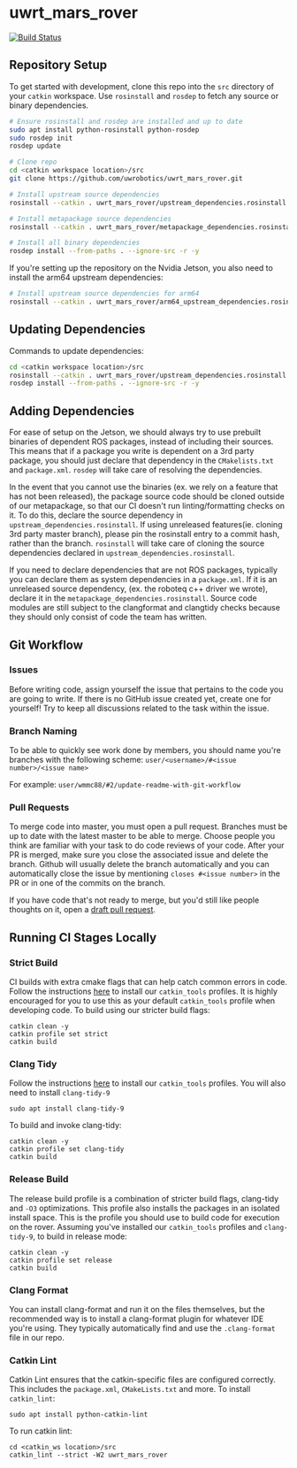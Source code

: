# uwrt_mars_rover

[![Build Status](https://travis-ci.com/uwrobotics/uwrt_mars_rover.svg?branch=master)](https://travis-ci.com/uwrobotics/uwrt_mars_rover)

## Repository Setup

To get started with development, clone this repo into the `src` directory of your `catkin` workspace. Use `rosinstall` and `rosdep` to fetch any source or binary dependencies.

```bash
# Ensure rosinstall and rosdep are installed and up to date
sudo apt install python-rosinstall python-rosdep
sudo rosdep init
rosdep update

# Clone repo
cd <catkin workspace location>/src
git clone https://github.com/uwrobotics/uwrt_mars_rover.git

# Install upstream source dependencies
rosinstall --catkin . uwrt_mars_rover/upstream_dependencies.rosinstall

# Install metapackage source dependencies
rosinstall --catkin . uwrt_mars_rover/metapackage_dependencies.rosinstall

# Install all binary dependencies
rosdep install --from-paths . --ignore-src -r -y
```

If you're setting up the repository on the Nvidia Jetson, you also need to install the arm64 upstream dependencies:
```bash
# Install upstream source dependencies for arm64
rosinstall --catkin . uwrt_mars_rover/arm64_upstream_dependencies.rosinstall
```

## Updating Dependencies
Commands to update dependencies:
```bash
cd <catkin workspace location>/src
rosinstall --catkin . uwrt_mars_rover/upstream_dependencies.rosinstall uwrt_mars_rover/metapackage_dependencies.rosinstall
rosdep install --from-paths . --ignore-src -r -y
```


## Adding Dependencies
For ease of setup on the Jetson, we should always try to use prebuilt binaries of dependent ROS packages, instead of 
including their sources. This means that if a package you write is dependent on a 3rd party package, you should just 
declare that dependency in the `CMakelists.txt` and `package.xml`. `rosdep` will take care of resolving the 
dependencies. 

In the event that you cannot use the binaries (ex. we rely on a feature that has not been released), the package source 
code should be cloned outside of our metapackage, so that our CI doesn't run linting/formatting checks on it. To do 
this, declare the source dependency in `upstream_dependencies.rosinstall`. If using unreleased features(ie. cloning 3rd party master branch), 
please pin the rosinstall entry to a commit hash, rather than the branch. `rosinstall` will take care of cloning the 
source dependencies declared in `upstream_dependencies.rosinstall`. 

If you need to declare dependencies that are not ROS packages, typically you can declare them as system dependencies in
a `package.xml`. If it is an unreleased source dependency, (ex. the roboteq c++ driver we wrote), declare it in the 
`metapackage_dependencies.rosinstall`. Source code modules are still subject to the clangformat and clangtidy checks 
because they should only consist of code the team has written. 

## Git Workflow
### Issues
Before writing code, assign yourself the issue that pertains to the code you are going to write. If there is no GitHub issue created yet, create one for yourself! Try to keep all discussions related to the task within the issue.

### Branch Naming
To be able to quickly see work done by members, you should name you're branches with the following scheme:
`user/<username>/#<issue number>/<issue name>`

For example:
`user/wmmc88/#2/update-readme-with-git-workflow`

### Pull Requests
To merge code into master, you must open a pull request. Branches must be up to date with the latest master to be able to merge. Choose people you think are familiar with your task to do code reviews of your code. 
After your PR is merged, make sure you close the associated issue and delete the branch. Github will usually delete the branch automatically and you can automatically close the issue by mentioning `closes #<issue number>` in the PR or in one of the commits on the branch.

If you have code that's not ready to merge, but you'd still like people thoughts on it, open a [draft pull request](https://github.blog/2019-02-14-introducing-draft-pull-requests/).

## Running CI Stages Locally
### Strict Build
CI builds with extra cmake flags that can help catch common errors in code. Follow the instructions [here](https://github.com/uwrobotics/dev_tools) to install our `catkin_tools` profiles. It is highly encouraged for you to use this as your default `catkin_tools` profile when developing code. To build using our stricter build flags:
```
catkin clean -y
catkin profile set strict
catkin build 
```

### Clang Tidy
Follow the instructions [here](https://github.com/uwrobotics/dev_tools) to install our `catkin_tools` profiles. You will also need to install `clang-tidy-9`
```
sudo apt install clang-tidy-9
```
To build and invoke clang-tidy:
```
catkin clean -y
catkin profile set clang-tidy
catkin build 
```

### Release Build
The release build profile is a combination of stricter build flags, clang-tidy and `-O3` optimizations. This profile also installs the packages in an isolated install space. This is the profile you should use to build code for execution on the rover.
Assuming you've installed our `catkin_tools` profiles and `clang-tidy-9`, to build in release mode:
```
catkin clean -y
catkin profile set release
catkin build 
```

### Clang Format
You can install clang-format and run it on the files themselves, but the recommended way is to install a clang-format plugin for whatever IDE you're using. They typically automatically find and use the `.clang-format` file in our repo. 

### Catkin Lint
Catkin Lint ensures that the catkin-specific files are configured correctly. This includes the `package.xml`, `CMakeLists.txt` and more. To install `catkin_lint`:
```
sudo apt install python-catkin-lint
```

To run catkin lint:
```
cd <catkin_ws location>/src
catkin_lint --strict -W2 uwrt_mars_rover
```